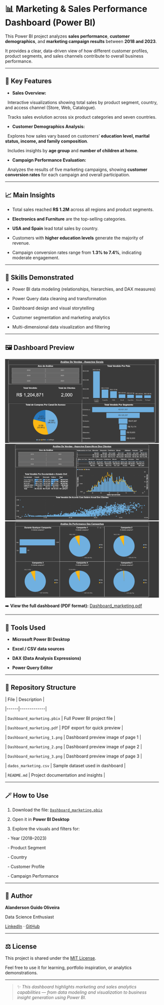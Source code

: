 # 📊 Marketing & Sales Performance Dashboard (Power BI)



This Power BI project analyzes **sales performance**, **customer demographics**, and **marketing campaign results** between **2018 and 2023**.  

It provides a clear, data-driven view of how different customer profiles, product segments, and sales channels contribute to overall business performance.



---



## 🚀 Key Features



- **Sales Overview:**  

&nbsp; Interactive visualizations showing total sales by product segment, country, and access channel (Store, Web, Catalogue).  

&nbsp; Tracks sales evolution across six product categories and seven countries.



- **Customer Demographics Analysis:**  

&nbsp; Explores how sales vary based on customers’ **education level, marital status, income, and family composition**.  

&nbsp; Includes insights by **age group** and **number of children at home**.



- **Campaign Performance Evaluation:**  

&nbsp; Analyzes the results of five marketing campaigns, showing **customer conversion rates** for each campaign and overall participation.



---



## 📈 Main Insights



- Total sales reached **R$ 1.2M** across all regions and product segments.  

- **Electronics and Furniture** are the top-selling categories.  

- **USA and Spain** lead total sales by country.  

- Customers with **higher education levels** generate the majority of revenue.  

- Campaign conversion rates range from **1.3% to 7.4%**, indicating moderate engagement.



---



## 🧠 Skills Demonstrated



- Power BI data modeling (relationships, hierarchies, and DAX measures)  

- Power Query data cleaning and transformation  

- Dashboard design and visual storytelling  

- Customer segmentation and marketing analytics  

- Multi-dimensional data visualization and filtering



---



## 🖼️ Dashboard Preview



![Dashboard Preview](Dashboard_marketing_1.png)
![Dashboard Preview](Dashboard_marketing_2.png)
![Dashboard Preview](Dashboard_marketing_3.png)



➡️ **View the full dashboard (PDF format):** [Dashboard_marketing.pdf](Dashboard_marketing.pdf)



---



## 🧰 Tools Used



- **Microsoft Power BI Desktop**  

- **Excel / CSV data sources**  

- **DAX (Data Analysis Expressions)**  

- **Power Query Editor**



---



## 📁 Repository Structure



| File | Description |

|------|-------------|

| `Dashboard_marketing.pbix` | Full Power BI project file |

| `Dashboard_marketing.pdf` | PDF export for quick preview |

| `Dashboard_marketing_1.png` | Dashboard preview image of page 1 |

| `Dashboard_marketing_2.png` | Dashboard preview image of page 2 |

| `Dashboard_marketing_3.png` | Dashboard preview image of page 3 |

| `dados_marketing.csv` | Sample dataset used in dashboard |

| `README.md` | Project documentation and insights |



---



## 🪄 How to Use



1. Download the file: [`Dashboard_marketing.pbix`](Dashboard_marketing.pbix)  

2. Open it in **Power BI Desktop**  

3. Explore the visuals and filters for:

&nbsp;  - Year (2018–2023)  

&nbsp;  - Product Segment  

&nbsp;  - Country  

&nbsp;  - Customer Profile  

&nbsp;  - Campaign Performance  



---



## 📌 Author



**Alanderson Guido Oliveira**

Data Science Enthusiast

[LinkedIn](https://www.linkedin.com/in/alandersong) · [GitHub](https://github.com/Alandersong)



---



## ⚖️ License



This project is shared under the [MIT License](LICENSE).  

Feel free to use it for learning, portfolio inspiration, or analytics demonstrations.



---




> ✨ *This dashboard highlights marketing and sales analytics capabilities — from data modeling and visualization to business insight generation using Power BI.*

